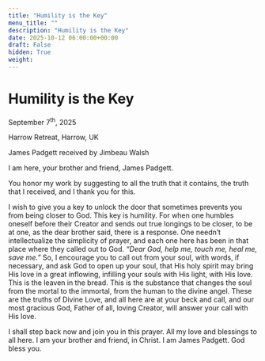 ```yaml
---
title: "Humility is the Key"
menu_title: ""
description: "Humility is the Key"
date: 2025-10-12 06:00:00+00:00
draft: False
hidden: True
weight:
---
```

# Humility is the Key

September 7<sup>th</sup>, 2025

Harrow Retreat, Harrow, UK

James Padgett received by Jimbeau Walsh

I am here, your brother and friend, James Padgett.

You honor my work by suggesting to all the truth that it contains, the truth that I received, and I thank you for this.

I wish to give you a key to unlock the door that sometimes prevents you from being closer to God. This key is humility. For when one humbles oneself before their Creator and sends out true longings to be closer, to be at one, as the dear brother said, there is a response. One needn’t intellectualize the simplicity of prayer, and each one here has been in that place where they called out to God. *“Dear God, help me, touch me, heal me, save me.”* So, I encourage you to call out from your soul, with words, if necessary, and ask God to open up your soul, that His holy spirit may bring His love in a great inflowing, infilling your souls with His light, with His love. This is the leaven in the bread. This is the substance that changes the soul from the mortal to the immortal, from the human to the divine angel. These are the truths of Divine Love, and all here are at your beck and call, and our most gracious God, Father of all, loving Creator, will answer your call with His love.

I shall step back now and join you in this prayer. All my love and blessings to all here. I am your brother and friend, in Christ. I am James Padgett. God bless you.
